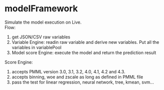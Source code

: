 # modelFramework
Simulate the model execution on Live. <br />
Flow:<br />
1. get JSON/CSV raw variables <br />
2. Variable Engine: readin raw variable and derive new variables. Put all the variables in variablePool <br />
3. Model score Engine: execute the model and return the prediction result <br />

Score Engine: <br />
1. accepts PMML version 3.0, 3.1, 3.2, 4.0, 4.1, 4.2 and 4.3. <br />
2. accepts binning, woe and zscale as long as defined in PMML file <br />
3. pass the test for linear regression, neural network, tree, kmean, svm... <br />

 
 